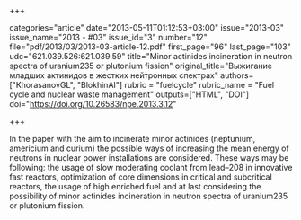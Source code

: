+++

categories="article"
date="2013-05-11T01:12:53+03:00"
issue="2013-03"
issue_name="2013 - #03"
issue_id="3"
number="12"
file="pdf/2013/03/2013-03-article-12.pdf"
first_page="96"
last_page="103"
udc="621.039.526:621.039.59"
title="Minor actinides incineration in neutron spectra of uranium235 or plutonium fission"
original_title="Выжигание младших актинидов в жестких нейтронных спектрах"
authors=["KhorasanovGL", "BlokhinAI"]
rubric = "fuelcycle"
rubric_name = "Fuel cycle and nuclear waste management"
outputs=["HTML", "DOI"]
doi="https://doi.org/10.26583/npe.2013.3.12"

+++

In the paper with the aim to incinerate minor actinides (neptunium, americium and curium) the possible ways of increasing the mean energy of neutrons in nuclear power installations are considered. These ways may be following: the usage of slow moderating coolant from lead–208 in innovative fast reactors, optimization of core dimensions in critical and subcritical reactors, the usage of high enriched fuel and at last considering the possibility of minor actinides incineration in neutron spectra of uranium235 or plutonium fission.